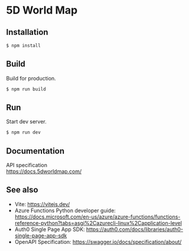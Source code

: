 # 5D World Map

## Installation

```sh
$ npm install
```

### 

## Build

Build for production.

```sh
$ npm run build
```

## Run

Start dev server.

```sh
$ npm run dev
```

## Documentation

API specification  
https://docs.5dworldmap.com/

## See also

* Vite: https://vitejs.dev/
* Azure Functions Python developer guide: https://docs.microsoft.com/en-us/azure/azure-functions/functions-reference-python?tabs=asgi%2Cazurecli-linux%2Capplication-level
* Auth0 Single Page App SDK: https://auth0.com/docs/libraries/auth0-single-page-app-sdk
* OpenAPI Specification: https://swagger.io/docs/specification/about/
